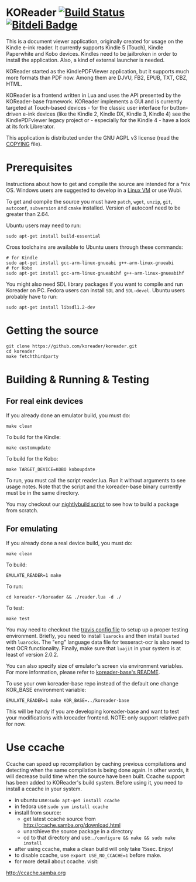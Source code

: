 KOReader [![Build Status][travis-icon]][travis-link] [![Bitdeli Badge][bitdeli-icon]][bitdeli-link]
========

This is a document viewer application, originally created for usage on the
Kindle e-ink reader. It currently supports Kindle 5 (Touch), Kindle Paperwhite
and Kobo devices. Kindles need to be jailbroken in order to install the
application. Also, a kind of external launcher is needed.

KOReader started as the KindlePDFViewer application, but it supports much more
formats than PDF now. Among them are DJVU, FB2, EPUB, TXT, CBZ, HTML.

KOReader is a frontend written in Lua and uses the API presented by the
KOReader-base framework. KOReader implements a GUI and is currently targeted
at Touch-based devices - for the classic user interface for button-driven
e-ink devices (like the Kindle 2, Kindle DX, Kindle 3, Kindle 4) see the
KindlePDFviewer legacy project or - especially for the Kindle 4 - have a look
at its fork Librerator.

This application is distributed under the GNU AGPL v3 license (read the [COPYING](COPYING) file).

Prerequisites
========

Instructions about how to get and compile the source are intended for a \*nix
OS. Windows users are suggested to develop in a [Linux VM](http://www.howtogeek.com/howto/11287/how-to-run-ubuntu-in-windows-7-with-vmware-player/) or use Wubi.

To get and compile the source you must have `patch`, `wget`, `unzip`, `git`, `autoconf`, 
`subversion` and `cmake` installed. Version of autoconf need to be greater than 2.64.

Ubuntu users may need to run:
```
sudo apt-get install build-essential
```

Cross toolchains are available to Ubuntu users through these commands:
```
# for Kindle
sudo apt-get install gcc-arm-linux-gnueabi g++-arm-linux-gnueabi
# for Kobo
sudo apt-get install gcc-arm-linux-gnueabihf g++-arm-linux-gnueabihf
```

You might also need SDL library packages if you want to compile and run 
Koreader on PC. Fedora users can install `SDL` and `SDL-devel`.
Ubuntu users probably have to run:
```
sudo apt-get install libsdl1.2-dev
```

Getting the source
========

```
git clone https://github.com/koreader/koreader.git
cd koreader
make fetchthirdparty
```


Building & Running & Testing
========

For real eink devices
---------------------

If you already done an emulator build, you must do:
```
make clean
```

To build for the Kindle:
```
make customupdate
```

To build for the Kobo:
```
make TARGET_DEVICE=KOBO koboupdate
```

To run, you must call the script reader.lua. Run it without arguments to see
usage notes. Note that the script and the koreader-base binary currently must
be in the same directory.

You may checkout our [nightlybuild script][nb-script] to see how to build a
package from scratch.

For emulating
-----------

If you already done a real device build, you must do:
```
make clean
```

To build:
```
EMULATE_READER=1 make
```

To run:
```
cd koreader-*/koreader && ./reader.lua -d ./
```

To test:
```
make test
```

You may need to checkout the [travis config file][travis-conf] to setup up
a proper testing environment. Briefly, you need to install `luarocks` and 
then install `busted` with `luarocks`. The "eng" language data file for 
tesseract-ocr is also need to test OCR functionality. Finally, make sure
that `luajit` in your system is at least of version 2.0.2.

You can also specify size of emulator's screen via environment variables.
For more information, please refer to [koreader-base's README][base-readme].

To use your own koreader-base repo instead of the default one change KOR_BASE
environment variable:
```
EMULATE_READER=1 make KOR_BASE=../koreader-base
```

This will be handy if you are developing koreader-base and want to test your
modifications with kroeader frontend. NOTE: only support relative path for now.


Use ccache
==========

Ccache can speed up recompilation by caching previous compilations and detecting
when the same compilation is being done again. In other words, it will decrease
build time when the source have been built. Ccache support has been added to
KOReader's build system. Before using it, you need to install a ccache in your
system.

* in ubuntu use:`sudo apt-get install ccache`
* in fedora use:`sudo yum install ccache`
* install from source:
  * get latest ccache source from http://ccache.samba.org/download.html
  * unarchieve the source package in a directory
  * cd to that directory and use:`./configure && make && sudo make install`
* after using ccache, make a clean build will only take 15sec. Enjoy!
* to disable ccache, use `export USE_NO_CCACHE=1` before make.
* for more detail about ccache. visit:

http://ccache.samba.org


[base-readme]:https://github.com/koreader/koreader-base/blob/master/README.md
[nb-script]:https://github.com/koreader/koreader-misc/blob/master/koreader-nightlybuild/koreader-nightlybuild.sh
[travis-icon]:https://travis-ci.org/koreader/koreader-base.png?branch=master
[travis-link]:https://travis-ci.org/koreader/koreader-base
[travis-conf]:https://github.com/koreader/koreader-base/blob/master/.travis.yml
[bitdeli-icon]:https://d2weczhvl823v0.cloudfront.net/koreader/koreader/trend.png
[bitdeli-link]:https://bitdeli.com/free "Bitdeli Badge"


